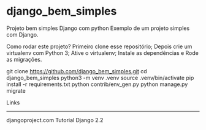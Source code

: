 # django_bem_simples
Projeto bem simples Django com python
Exemplo de um projeto simples com Django.

Como rodar este projeto?
Primeiro clone esse repositório;
Depois crie um virtualenv com Python 3;
Ative o virtualenv;
Instale as dependências e
Rode as migrações.

git clone https://github.com/django_bem_simples.git
cd django_bem_simples
python3 -m venv .venv
source .venv/bin/activate
pip install -r requirements.txt
python contrib/env_gen.py
python manage.py migrate

Links
_______________________
djangoproject.com
Tutorial Django 2.2
